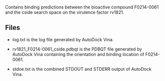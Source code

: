 Contains binding predictions between the bioactive compound F0214-0061 and the cside search space on the virulence factor rv1821.

## Files

- log.txt is the log file generated by AutoDock Vina.

- rv1821_F0214-0061_cside.pdbqt is the PDBQT file generated by AutoDock Vina containing the orientation and binding location of F0214-0061.

- stdoe.txt is the combined STDOUT and STDERR output of AutoDock Vina.

